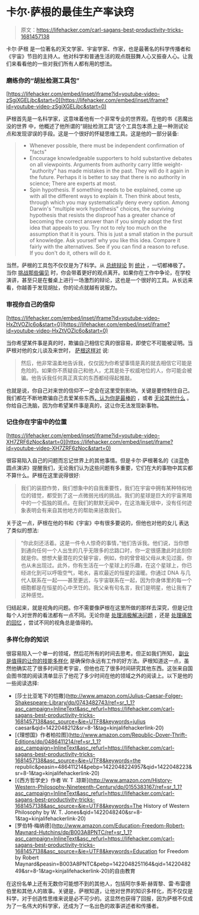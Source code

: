 # 卡尔·萨根的最佳生产率诀窍

> 原文：<https://lifehacker.com/carl-sagans-best-productivity-tricks-1681457138>

卡尔·萨根 是一位著名的天文学家、宇宙学家、作家，也是最著名的科学传播者和《宇宙》节目的主持人。他对科学和普通生活的观点既鼓舞人心又振奋人心。让我们来看看他的一些对我们所有人都有用的想法。



### 磨练你的“胡扯检测工具包”

 [https://lifehacker.com/embed/inset/iframe?id=youtube-video-zSgiXGELjbc&start=0](https://lifehacker.com/embed/inset/iframe?id=youtube-video-zSgiXGELjbc&start=0) 

萨根首先是一名科学家，这意味着他有一个非常专业的世界观。在他的书《恶魔出没的世界 中，他概述了他所谓的“胡扯检测工具”这个工具包本质上是一种测试论点和发现谬误的手段。这是一个很好的怀疑思维工具。这是他的一部分装备:

> *   Whenever possible, there must be independent confirmation of "facts"
> *   Encourage knowledgeable supporters to hold substantive debates on all viewpoints. Arguments from authority carry little weight-"authority" has made mistakes in the past. They will do it again in the future. Perhaps it is better to say that there is no authority in science; There are experts at most.
> *   Spin hypothesis. If something needs to be explained, come up with all the different ways to explain it. Then think about tests, through which you may systematically deny every option. Among Darwin's "multiple work hypothesis" choices, the surviving hypothesis that resists the disproof has a greater chance of becoming the correct answer than if you simply adopt the first idea that appeals to you. Try not to rely too much on the assumption that it is yours. This is just a small station in the pursuit of knowledge. Ask yourself why you like this idea. Compare it fairly with the alternatives. See if you can find a reason to refuse. If you don't do it, others will do it.

当然，萨根的工具包不仅仅是为了科学。从 [总统辩论](https://lifehacker.com/how-to-prime-your-bs-detection-skills-before-the-presid-5948535) 到 [统计](http://lifehacker.com/four-common-statistical-misconceptions-you-should-avoid-906056582) ，一切都棒极了。当你 [挑战那些偏见](http://lifehacker.com/confront-your-biases-to-see-the-world-from-another-poin-508303712) 时，你会带着更好的观点离开。如果你在工作中争论，在学校演讲，甚至只是在餐桌上进行一场激烈的辩论，这也是一个很好的工具。从长远来看，你越善于发现胡扯，你的论点就越有说服力。

### 审视你自己的信仰

 [https://lifehacker.com/embed/inset/iframe?id=youtube-video-HxZtVOZIc6o&start=0](https://lifehacker.com/embed/inset/iframe?id=youtube-video-HxZtVOZIc6o&start=0) 

当你希望某件事是真的时，欺骗自己相信它真的很容易，即使它不可能被证明。当萨根对他的女儿谈及来世时， [萨根这样对](http://nymag.com/thecut/2014/04/my-dad-and-the-cosmos.html) 说:

> 然后，他非常温柔地告诉我，仅仅因为你希望事情是真的就去相信它可能是危险的。如果你不质疑自己和他人，尤其是处于权威地位的人，你可能会被骗。他告诉我任何真正真实的东西都经得起推敲。

也就是说，你自己对来世的信仰不一定会在这里受到影响。关键是要控制住自己。我们都在不断地欺骗自己去爱某些东西[，认为你是最棒的](http://lifehacker.com/why-you-think-you-re-great-at-everything-even-when-you-1492423875) ，或者 [无论其他什么](http://lifehacker.com/how-to-hack-the-beliefs-that-are-holding-you-back-5928115) 。你给自己洗脑，因为你希望某件事是真的，这让你无法发现新事物。

### 记住你在宇宙中的位置

 [https://lifehacker.com/embed/inset/iframe?id=youtube-video-XH7ZRF6zNoc&start=0](https://lifehacker.com/embed/inset/iframe?id=youtube-video-XH7ZRF6zNoc&start=0) 

很容易陷入自己的问题而忘记世界上的其他事情。但是卡尔·萨根著名的《淡蓝色圆点演讲》提醒我们，无论我们认为这些问题有多重要，它们在大的事物中其实都不算什么。萨根在这里说得很好:

> 我们的装腔作势，我们想象中的自我重要性，我们在宇宙中拥有某种特权地位的错觉，都受到了这一点微弱光线的挑战。我们的星球是巨大的宇宙黑暗中的一个孤独的斑点。在我们的默默无闻中，在这浩瀚无垠中，没有任何迹象表明会有来自其他地方的帮助来拯救我们。

关于这一点，萨根在他的书和《宇宙》中有很多要说的，但他也对他的女儿 表达了类似的想法:

> “你此刻还活着。这是一件令人惊奇的事情，”他们告诉我。他们说，当你想到通向任何一个人出生的几乎无限多的岔路口时，你一定很感激此时此刻你就是你。想想大量潜在的交替宇宙，例如，你的曾曾祖父母从未见过面，你也从未出现过。此外，你有生活在一个星球上的乐趣，在这个星球上，你已经进化到可以呼吸空气，喝水，喜欢最近的恒星的温暖。你通过 DNA 与几代人联系在一起——甚至更远，与宇宙联系在一起，因为你身体里的每一个细胞都是在恒星的心中烹饪的。我父亲有句名言，我们是明星，他让我有了这种感觉。

归结起来，就是视角的问题。你不需要像萨根在这里所做的那样去深究，但是记住每个人对世界的看法都有一点不同。无论你是 [处理消极](https://lifehacker.com/stop-harping-on-negative-comments-and-put-things-into-p-5988919)[解决问题](http://lifehacker.com/switch-tasks-to-refresh-your-perspective-when-problem-s-1669961306) ，还是 [处理痛苦的回忆](http://lifehacker.com/make-a-slight-change-in-perspective-to-minimize-painful-1325509215) ，尝试不同的视角总是值得的。

### 多样化你的知识

很容易陷入一个单一的领域，然后花所有的时间去思考。但正如我们所知， [副业是值得的](http://lifehacker.com/why-creative-side-projects-are-good-for-you-1612792201)[让你的技能多样化](http://lifehacker.com/how-to-futureproof-your-job-with-a-career-insurance-pol-5980121) 是确保你永远有工作的好方法。萨根知道这一点，虽然他确实花了很多时间思考宇宙，但他也花了很多时间研究其他东西。这张来自国会图书馆的阅读清单显示了他花了多少时间在他的领域之外的阅读上。以下是他的一些阅读选择:

*   [莎士比亚笔下的恺撒](http://www.amazon.com/Julius-Caesar-Folger-Shakespeare-Library/dp/0743482743/ref=sr_1_1?asc_campaign=InlineText&asc_refurl=https://lifehacker.com/carl-sagans-best-productivity-tricks-1681457138&asc_source=&ie=UTF8&keywords=julius caesar&qid=1422048212&sr=8-1&tag=kinjalifehackerlink-20)
*   [《理想国》作者柏拉图](http://www.amazon.com/Republic-Dover-Thrift-Editions/dp/0486411214/ref=sr_1_1?asc_campaign=InlineText&asc_refurl=https://lifehacker.com/carl-sagans-best-productivity-tricks-1681457138&asc_source=&ie=UTF8&keywords=the republic&peasin=486411214&pebp=1422048224957&qid=1422048223&sr=8-1&tag=kinjalifehackerlink-20)
*   [《西方哲学史》作者 W. T .琼斯](http://www.amazon.com/History-Western-Philosophy-Nineteenth-Century/dp/0155383167/ref=sr_1_1?asc_campaign=InlineText&asc_refurl=https://lifehacker.com/carl-sagans-best-productivity-tricks-1681457138&asc_source=&ie=UTF8&keywords=The History of Western Philosophy by W. T. Jones&qid=1422048240&sr=8-1&tag=kinjalifehackerlink-20)
*   [罗伯特·梅纳德](http://www.amazon.com/Education-Freedom-Robert-Maynard-Hutchins/dp/B003A8PNTC/ref=sr_1_1?asc_campaign=InlineText&asc_refurl=https://lifehacker.com/carl-sagans-best-productivity-tricks-1681457138&asc_source=&ie=UTF8&keywords=Education for Freedom by Robert Maynard&peasin=B003A8PNTC&pebp=1422048251164&qid=1422048249&sr=8-1&tag=kinjalifehackerlink-20)的自由教育

在这份名单上还有无数你可能想不到的其他人，包括阿尔多斯·赫胥黎、雷·布雷德伯里和其他人的故事。关键是，萨根知道，让他对世界的知识多样化，而不仅仅是科学，对于创造性思维来说是必不可少的。这显然也获得了回报，因为萨根不仅成为了一名伟大的科学家，还成为了一名出色的故事讲述者和传播者。